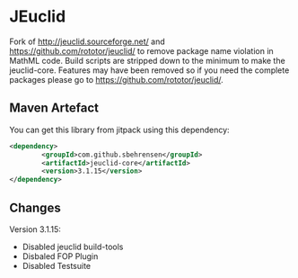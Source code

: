 JEuclid
=========

Fork of http://jeuclid.sourceforge.net/ and https://github.com/rototor/jeuclid/ to remove package name violation in MathML code.
Build scripts are stripped down to the minimum to make the jeuclid-core.
Features may have been removed so if you need the complete packages please go to https://github.com/rototor/jeuclid/. 


## Maven Artefact
You can get this library from jitpack using this dependency:

```xml
<dependency>
        <groupId>com.github.sbehrensen</groupId>
        <artifactId>jeuclid-core</artifactId>
        <version>3.1.15</version>
</dependency>
```

## Changes

Version 3.1.15:
 - Disabled jeuclid build-tools
 - Disbaled FOP Plugin
 - Disabled Testsuite
